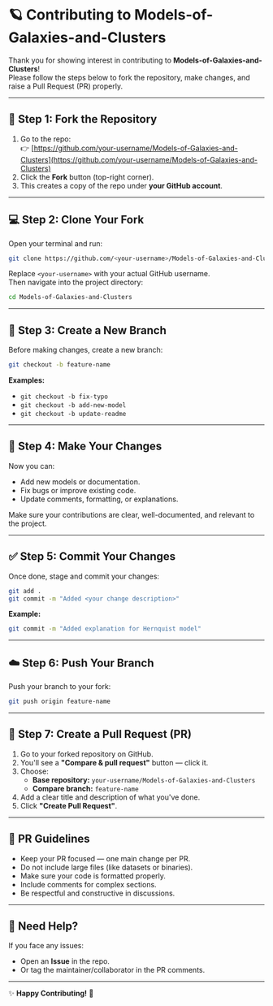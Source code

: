 # 🪐 Contributing to Models-of-Galaxies-and-Clusters

Thank you for showing interest in contributing to **Models-of-Galaxies-and-Clusters**!  
Please follow the steps below to fork the repository, make changes, and raise a Pull Request (PR) properly.

---

## 🚀 Step 1: Fork the Repository

1. Go to the repo:  
   👉 [https://github.com/your-username/Models-of-Galaxies-and-Clusters](https://github.com/your-username/Models-of-Galaxies-and-Clusters)
2. Click the **Fork** button (top-right corner).
3. This creates a copy of the repo under **your GitHub account**.

---

## 💻 Step 2: Clone Your Fork

Open your terminal and run:
```bash
git clone https://github.com/<your-username>/Models-of-Galaxies-and-Clusters.git
```

Replace `<your-username>` with your actual GitHub username.  
Then navigate into the project directory:
```bash
cd Models-of-Galaxies-and-Clusters
```

---

## 🌱 Step 3: Create a New Branch

Before making changes, create a new branch:
```bash
git checkout -b feature-name
```

**Examples:**
- `git checkout -b fix-typo`
- `git checkout -b add-new-model`
- `git checkout -b update-readme`

---

## 🧩 Step 4: Make Your Changes

Now you can:
- Add new models or documentation.
- Fix bugs or improve existing code.
- Update comments, formatting, or explanations.

Make sure your contributions are clear, well-documented, and relevant to the project.

---

## ✅ Step 5: Commit Your Changes

Once done, stage and commit your changes:
```bash
git add .
git commit -m "Added <your change description>"
```

**Example:**
```bash
git commit -m "Added explanation for Hernquist model"
```

---

## ☁️ Step 6: Push Your Branch

Push your branch to your fork:
```bash
git push origin feature-name
```

---

## 🔁 Step 7: Create a Pull Request (PR)

1. Go to your forked repository on GitHub.
2. You'll see a **"Compare & pull request"** button — click it.
3. Choose:
   - **Base repository:** `your-username/Models-of-Galaxies-and-Clusters`
   - **Compare branch:** `feature-name`
4. Add a clear title and description of what you've done.
5. Click **"Create Pull Request"**.

---

## 🧠 PR Guidelines

- Keep your PR focused — one main change per PR.
- Do not include large files (like datasets or binaries).
- Make sure your code is formatted properly.
- Include comments for complex sections.
- Be respectful and constructive in discussions.

---

## 💬 Need Help?

If you face any issues:
- Open an **Issue** in the repo.
- Or tag the maintainer/collaborator in the PR comments.

---

✨ **Happy Contributing!** 🚀
